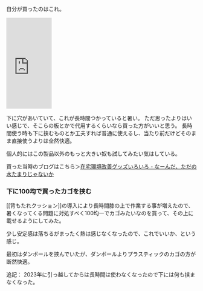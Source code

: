 自分が買ったのはこれ。

<iframe style="width:120px;height:240px;" marginwidth="0" marginheight="0" scrolling="no" frameborder="0" src="https://rcm-fe.amazon-adsystem.com/e/cm?ref=qf_sp_asin_til&t=karino203-22&m=amazon&o=9&p=8&l=as1&IS1=1&detail=1&asins=B01GF9N0D8&bc1=ffffff&lt1=_top&fc1=333333&lc1=0066c0&bg1=ffffff&f=ifr"> </iframe>

下に穴があいていて、これが長時間つかっていると暑い。
ただ思ったよりはいい感じで、そこらの板とかで代用するくらいなら買った方がいいと思う。
長時間使う時も下に挟むものとか工夫すれば普通に使えるし、当たり前だけどそのまま直接使うよりは全然快適。

個人的にはこの製品以外のもっと大きい奴も試してみたい気はしている。

買った当時のブログはこちら＞[在宅環境改善グッズいろいろ - なーんだ、ただの水たまりじゃないか](https://karino2.github.io/2020/05/20/improvehouselife.html)

### 下に100均で買ったカゴを挟む

[[背もたれクッション]]の導入により長時間膝の上で作業する事が増えたので、
暑くなってくる問題に対処すべく100均一でカゴみたいなのを買って、その上に載せるようにしてみた。

少し安定感は落ちるがまったく熱は感じなくなったので、これでいいか、という感じ。

最初はダンボールを挟んでいたが、ダンボールよりプラスティックのカゴの方が断然快適。

追記： 2023年に引っ越してからは長時間は使わなくなったので下には何も挟まなくなった。